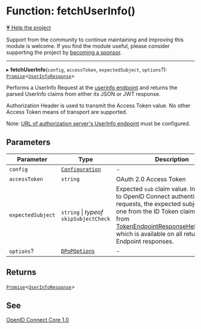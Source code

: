 # Function: fetchUserInfo()

[💗 Help the project](https://github.com/sponsors/panva)

Support from the community to continue maintaining and improving this module is welcome. If you find the module useful, please consider supporting the project by [becoming a sponsor](https://github.com/sponsors/panva).

***

▸ **fetchUserInfo**(`config`, `accessToken`, `expectedSubject`, `options`?): [`Promise`](https://developer.mozilla.org/docs/Web/JavaScript/Reference/Global_Objects/Promise)\<[`UserInfoResponse`](../interfaces/UserInfoResponse.md)\>

Performs a UserInfo Request at the
[userinfo endpoint](../interfaces/ServerMetadata.md#userinfo_endpoint) and returns the
parsed UserInfo claims from either its JSON or JWT response.

Authorization Header is used to transmit the Access Token value. No other
Access Token means of transport are supported.

Note:
[URL of authorization server's UserInfo endpoint](../interfaces/ServerMetadata.md#userinfo_endpoint)
must be configured.

## Parameters

| Parameter | Type | Description |
| ------ | ------ | ------ |
| `config` | [`Configuration`](../classes/Configuration.md) | - |
| `accessToken` | `string` | OAuth 2.0 Access Token |
| `expectedSubject` | `string` \| *typeof* `skipSubjectCheck` | Expected `sub` claim value. In response to OpenID Connect authentication requests, the expected subject is the one from the ID Token claims retrieved from [TokenEndpointResponseHelpers.claims](../interfaces/TokenEndpointResponseHelpers.md#claims) which is available on all returned Token Endpoint responses. |
| `options`? | [`DPoPOptions`](../interfaces/DPoPOptions.md) | - |

## Returns

[`Promise`](https://developer.mozilla.org/docs/Web/JavaScript/Reference/Global_Objects/Promise)\<[`UserInfoResponse`](../interfaces/UserInfoResponse.md)\>

## See

[OpenID Connect Core 1.0](https://openid.net/specs/openid-connect-core-1_0-errata2.html#UserInfo)
